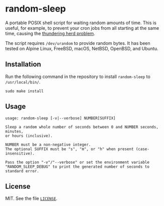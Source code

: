 # random-sleep

A portable POSIX shell script for waiting random amounts of time.
This is useful, for example, to prevent your cron jobs from all starting at the same time, causing the [thundering herd problem](https://en.wikipedia.org/wiki/Thundering_herd_problem).

The script requires `/dev/urandom` to provide random bytes.
It has been tested on Alpine Linux, FreeBSD, macOS, NetBSD, OpenBSD, and Ubuntu.

## Installation

Run the following command in the repository to install `random-sleep` to `/usr/local/bin/`.

```shell
sudo make install
```

## Usage

```none
usage: random-sleep [-v|--verbose] NUMBER[SUFFIX]

Sleep a random whole number of seconds between 0 and NUMBER seconds, minutes,
or hours (inclusive).

NUMBER must be a non-negative integer.
The optional SUFFIX must be "s", "m", or "h" when present (case-insensitive).

Pass the option "-v"/"--verbose" or set the environment variable
"RANDOM_SLEEP_DEBUG" to print the generated number of seconds to standard error.
```

## License

MIT.
See the file [`LICENSE`](LICENSE).
